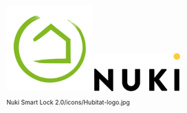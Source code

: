<img src="https://raw.githubusercontent.com/MAFFPT/Hubitat/master/Nuki%20Smart%20Lock%202.0/icons/Hubitat-logo.jpg" alt="Hubitat" width=200/>
<img src="https://raw.githubusercontent.com/MAFFPT/Hubitat/master/Nuki%20Smart%20Lock%202.0/icons/Nuki-logo.png" alt="Hubitat" width=200/>

Nuki Smart Lock 2.0/icons/Hubitat-logo.jpg
